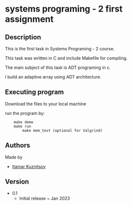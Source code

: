 # systems programing - 2  first assignment 

## Description
This is the first task in Systems Programing - 2 course.

This task was written in C and include Makefile for compiling.

The main subject of this task is ADT programing in c.

I build an adaptive array using ADT architecture.


## Executing program
Download the files to your local machine

run the program by:
```
	make demo
	make run
    	make mem_test (optional for Valgrind)
```


## Authors
Made by

* [Itamar Kuznitsov](https://github.com/Itamar-Kuznitsov)

## Version
* 0.1
  * Initial release ~ Jan 2023
